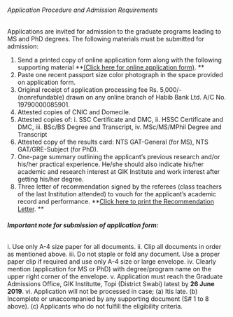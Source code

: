 ###### Application Procedure and Admission Requirements
Applications are invited for admission to the graduate programs leading to MS and PhD degrees. The following materials must be submitted for admission:
  1. Send a printed copy of online application form along with the following supporting material **[(Click here for online application form)](http://gadmissions.giki.edu.pk/). **
  2. Paste one recent passport size color photograph in the space provided on application form.
  3. Original receipt of application processing fee Rs. 5,000/- (nonrefundable) drawn on any online branch of Habib Bank Ltd. A/C No. 19790000085901.
  4. Attested copies of CNIC and Domecile.
  5. Attested copies of: i. SSC Certificate and DMC, ii. HSSC Certificate and DMC, iii. BSc/BS Degree and Transcript, iv. MSc/MS/MPhil Degree and Transcript
  6. Attested copy of the results card: NTS GAT-General (for MS), NTS GAT/GRE-Subject (for PhD).
  7. One-page summary outlining the applicant’s previous research and/or his/her practical experience. He/she should also indicate his/her academic and research interest at GIK Institute and work interest after getting his/her degree.
  8. Three letter of recommendation signed by the referees (class teachers of the last Institution attended) to vouch for the applicant’s academic record and performance. **[Click here to print the Recommendation Letter](https://giki.edu.pk/wp-content/uploads/2019/10/recommendation_letter.pdf). **


###### **Important note for submission of application form:**
i. Use only A-4 size paper for all documents.
ii. Clip all documents in order as mentioned above.
iii. Do not staple or fold any document. Use a proper paper clip if required and use only A-4 size or large envelope.
iv. Clearly mention (application for MS or PhD) with degree/program name on the upper right corner of the envelope.
v. Application must reach the Graduate Admissions Office, GIK Institutte, Topi (District Swabi) latest by **26 June 2019**.
vi. Application will not be processed in case; (a) Itis late. (b) Incomplete or unaccompanied by any supporting document (S# 1 to 8 above). (c) Applicants who do not fulfill the eligibility criteria.
